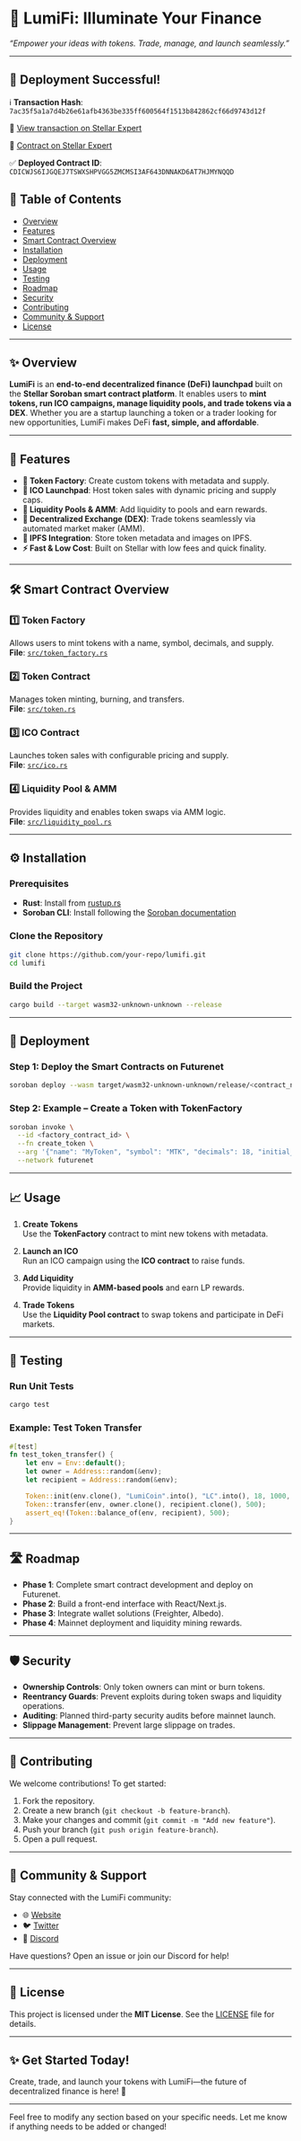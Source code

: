 # 🌟 **LumiFi**: Illuminate Your Finance

<!-- ![LumiFi Banner]()   -->

_“Empower your ideas with tokens. Trade, manage, and launch seamlessly.”_

---

<!-- ℹ️  Transaction hash is 7ac35f5a1a7d4b26e61afb4363be335ff600564f1513b842862cf66d9743d12f
🔗 https://stellar.expert/explorer/testnet/tx/7ac35f5a1a7d4b26e61afb4363be335ff600564f1513b842862cf66d9743d12f
🔗 https://stellar.expert/explorer/testnet/contract/CDICWJS6IJGQEJ7TSWXSHPVGG5ZMCMSI3AF643DNNAKD6AT7HJMYNQQD
✅ Deployed!
CDICWJS6IJGQEJ7TSWXSHPVGG5ZMCMSI3AF643DNNAKD6AT7HJMYNQQD -->

## 🎉 **Deployment Successful!**

ℹ️ **Transaction Hash**: `7ac35f5a1a7d4b26e61afb4363be335ff600564f1513b842862cf66d9743d12f`

🔗 [View transaction on Stellar Expert](https://stellar.expert/explorer/testnet/tx/7ac35f5a1a7d4b26e61afb4363be335ff600564f1513b842862cf66d9743d12f)

🔗 [Contract on Stellar Expert](https://stellar.expert/explorer/testnet/contract/CDICWJS6IJGQEJ7TSWXSHPVGG5ZMCMSI3AF643DNNAKD6AT7HJMYNQQD)

✅ **Deployed Contract ID**: `CDICWJS6IJGQEJ7TSWXSHPVGG5ZMCMSI3AF643DNNAKD6AT7HJMYNQQD`

## 📖 **Table of Contents**

- [Overview](#-overview)
- [Features](#-features)
- [Smart Contract Overview](#-smart-contract-overview)
- [Installation](#️-installation)
- [Deployment](#-deployment)
- [Usage](#-usage)
- [Testing](#-testing)
- [Roadmap](#-roadmap)
- [Security](#-security)
- [Contributing](#-contributing)
- [Community & Support](#-community--support)
- [License](#-license)

---

## ✨ **Overview**

**LumiFi** is an **end-to-end decentralized finance (DeFi) launchpad** built on the **Stellar Soroban smart contract platform**. It enables users to **mint tokens, run ICO campaigns, manage liquidity pools, and trade tokens via a DEX**. Whether you are a startup launching a token or a trader looking for new opportunities, LumiFi makes DeFi **fast, simple, and affordable**.

---

## 🚀 **Features**

- **🔨 Token Factory**: Create custom tokens with metadata and supply.
- **💸 ICO Launchpad**: Host token sales with dynamic pricing and supply caps.
- **🌊 Liquidity Pools & AMM**: Add liquidity to pools and earn rewards.
- **🔄 Decentralized Exchange (DEX)**: Trade tokens seamlessly via automated market maker (AMM).
- **🔗 IPFS Integration**: Store token metadata and images on IPFS.
- **⚡ Fast & Low Cost**: Built on Stellar with low fees and quick finality.

---

## 🛠️ **Smart Contract Overview**

### **1️⃣ Token Factory**

Allows users to mint tokens with a name, symbol, decimals, and supply.  
**File**: [`src/token_factory.rs`](./src/token_factory.rs)

### **2️⃣ Token Contract**

Manages token minting, burning, and transfers.  
**File**: [`src/token.rs`](./src/token.rs)

### **3️⃣ ICO Contract**

Launches token sales with configurable pricing and supply.  
**File**: [`src/ico.rs`](./src/ico.rs)

### **4️⃣ Liquidity Pool & AMM**

Provides liquidity and enables token swaps via AMM logic.  
**File**: [`src/liquidity_pool.rs`](./src/liquidity_pool.rs)

---

## ⚙️ **Installation**

### Prerequisites

- **Rust**: Install from [rustup.rs](https://rustup.rs)
- **Soroban CLI**: Install following the [Soroban documentation](https://soroban.stellar.org/docs/getting-started/cli)

### Clone the Repository

```bash
git clone https://github.com/your-repo/lumifi.git
cd lumifi
```

### Build the Project

```bash
cargo build --target wasm32-unknown-unknown --release
```

---

## 🚢 **Deployment**

### Step 1: Deploy the Smart Contracts on Futurenet

```bash
soroban deploy --wasm target/wasm32-unknown-unknown/release/<contract_name>.wasm --network futurenet
```

### Step 2: Example – Create a Token with TokenFactory

```bash
soroban invoke \
  --id <factory_contract_id> \
  --fn create_token \
  --arg '{"name": "MyToken", "symbol": "MTK", "decimals": 18, "initial_supply": 1000000, "owner": "<your_address>"}' \
  --network futurenet
```

---

## 📈 **Usage**

1. **Create Tokens**  
   Use the **TokenFactory** contract to mint new tokens with metadata.

2. **Launch an ICO**  
   Run an ICO campaign using the **ICO contract** to raise funds.

3. **Add Liquidity**  
   Provide liquidity in **AMM-based pools** and earn LP rewards.

4. **Trade Tokens**  
   Use the **Liquidity Pool contract** to swap tokens and participate in DeFi markets.

---

## 🧪 **Testing**

### Run Unit Tests

```bash
cargo test
```

### Example: Test Token Transfer

```rust
#[test]
fn test_token_transfer() {
    let env = Env::default();
    let owner = Address::random(&env);
    let recipient = Address::random(&env);

    Token::init(env.clone(), "LumiCoin".into(), "LC".into(), 18, 1000, owner.clone());
    Token::transfer(env, owner.clone(), recipient.clone(), 500);
    assert_eq!(Token::balance_of(env, recipient), 500);
}
```

---

## 🛣️ **Roadmap**

- **Phase 1**: Complete smart contract development and deploy on Futurenet.
- **Phase 2**: Build a front-end interface with React/Next.js.
- **Phase 3**: Integrate wallet solutions (Freighter, Albedo).
- **Phase 4**: Mainnet deployment and liquidity mining rewards.

---

## 🛡️ **Security**

- **Ownership Controls**: Only token owners can mint or burn tokens.
- **Reentrancy Guards**: Prevent exploits during token swaps and liquidity operations.
- **Auditing**: Planned third-party security audits before mainnet launch.
- **Slippage Management**: Prevent large slippage on trades.

---

## 🤝 **Contributing**

We welcome contributions! To get started:

1. Fork the repository.
2. Create a new branch (`git checkout -b feature-branch`).
3. Make your changes and commit (`git commit -m "Add new feature"`).
4. Push your branch (`git push origin feature-branch`).
5. Open a pull request.

---

## 💬 **Community & Support**

Stay connected with the LumiFi community:

- 🌐 [Website](https://lumifi.io)
- 🐦 [Twitter](https://twitter.com/lumifi)
- 💬 [Discord](https://discord.gg/lumifi)

Have questions? Open an issue or join our Discord for help!

---

## 📜 **License**

This project is licensed under the **MIT License**. See the [LICENSE](./LICENSE) file for details.

---

## ✨ **Get Started Today!**

Create, trade, and launch your tokens with LumiFi—the future of decentralized finance is here! 🚀

---

Feel free to modify any section based on your specific needs. Let me know if anything needs to be added or changed!
